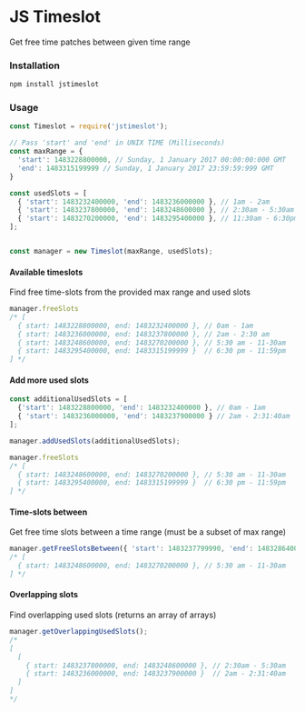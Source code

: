 # JS Timeslot

Get free time patches between given time range


### Installation

```bash
npm install jstimeslot

```

### Usage
```javascript
const Timeslot = require('jstimeslot');

// Pass 'start' and 'end' in UNIX TIME (Milliseconds)
const maxRange = {
  'start': 1483228800000, // Sunday, 1 January 2017 00:00:00:000 GMT
  'end': 1483315199999 // Sunday, 1 January 2017 23:59:59:999 GMT
}

const usedSlots = [
  { 'start': 1483232400000, 'end': 1483236000000 }, // 1am - 2am
  { 'start': 1483237800000, 'end': 1483248600000 }, // 2:30am - 5:30am
  { 'start': 1483270200000, 'end': 1483295400000 }, // 11:30am - 6:30pm
];


const manager = new Timeslot(maxRange, usedSlots);
```

#### Available timeslots 

Find free time-slots from the provided max range and used slots 
```javascript
manager.freeSlots 
/* [ 
  { start: 1483228800000, end: 1483232400000 }, // 0am - 1am
  { start: 1483236000000, end: 1483237800000 }, // 2am - 2:30 am
  { start: 1483248600000, end: 1483270200000 }, // 5:30 am - 11-30am
  { start: 1483295400000, end: 1483315199999 }  // 6:30 pm - 11:59pm
] */

```

#### Add more used slots
```javascript
const additionalUsedSlots = [
  {'start': 1483228800000, 'end': 1483232400000 }, // 0am - 1am
  { 'start': 1483236000000, 'end': 1483237900000 } // 2am - 2:31:40am
];

manager.addUsedSlots(additionalUsedSlots);

manager.freeSlots 
/* [ 
  { start: 1483248600000, end: 1483270200000 }, // 5:30 am - 11-30am
  { start: 1483295400000, end: 1483315199999 }  // 6:30 pm - 11:59pm
] */
```

#### Time-slots between 
Get free time slots between a time range (must be a subset of max range)
```javascript
manager.getFreeSlotsBetween({ 'start': 1483237799990, 'end': 1483286400000 }); // 2:29:59 am - 4 pm
/* [ 
  { start: 1483248600000, end: 1483270200000 }, // 5:30 am - 11-30am 
] */

```


#### Overlapping slots
Find overlapping used slots (returns an array of arrays) 
```javascript
manager.getOverlappingUsedSlots();
/*
[ 
  [ 
    { start: 1483237800000, end: 1483248600000 }, // 2:30am - 5:30am 
    { start: 1483236000000, end: 1483237900000 }  // 2am - 2:31:40am
  ]     
]
*/

```
